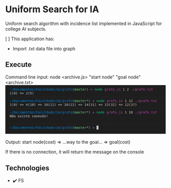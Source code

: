 # Uniform Search for IA

Uniform search algorithm with incidence list implemented in JavaScript for college AI subjects.

[ ] This application has:

- Import .txt data file into graph

## Execute

Command line input: node <archive.js> "start node" "goal node" <archive.txt>
<img src= "./output.png">

Output: start node(cost) => ...way to the goal... => goal(cost)

If there is no connection, it will return the message on the console

## Technologies

- ✔️ FS
